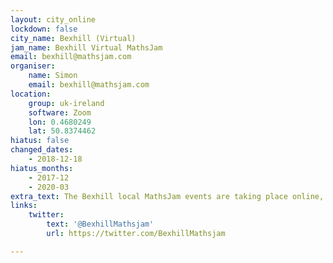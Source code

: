 ```yaml
---
layout: city_online
lockdown: false
city_name: Bexhill (Virtual)
jam_name: Bexhill Virtual MathsJam
email: bexhill@mathsjam.com
organiser:
    name: Simon
    email: bexhill@mathsjam.com
location:
    group: uk-ireland
    software: Zoom
    lon: 0.4680249
    lat: 50.8374462
hiatus: false
changed_dates:
    - 2018-12-18
hiatus_months:
    - 2017-12
    - 2020-03
extra_text: The Bexhill local MathsJam events are taking place online, rather than in-person - please get in touch if you'd like to join.
links:
    twitter:
        text: '@BexhillMathsjam'
        url: https://twitter.com/BexhillMathsjam

---
```


